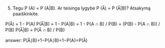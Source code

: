 5. Tegu P (A) = P (A|B). Ar teisinga lygybe P (A̅) = P (A̅|B)? Atsakymą paaiškinkite.

P(A̅) = 1 - P(A)
P(A̅|B) = 1 - P(A|B) = 1 - P(A ∩ B) / P(B) = (P(B) - P(A ∩ B)) / P(B)
P(A̅|B) = P(A̅ ∩ B) / P(B) 
                                            

answer:
P(A̅∣B)=1−P(A∣B)=1−P(A)=P(A̅)